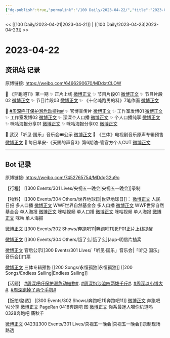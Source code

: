 ```yaml
---
{"dg-publish":true,"permalink":"/100 Daily/2023-04-22/","title":"2023-04-22","created":"2023-04-23T13:14:05.000+08:00","updated":"2023-05-08T17:17:09.000+08:00"}
---
```



<< [[100 Daily/2023-04-21\|2023-04-21]] | [[100 Daily/2023-04-23\|2023-04-23]] >>

# 2023-04-22

## 资讯站 记录

原博链接: https://weibo.com/6466290670/MDdxtCLOW

💫 《奔跑吧11》第一期
✨ 正片上线 [微博正文](https://weibo.com/6466290670/4893268716815191)
✨ 节目片段01 [微博正文](https://weibo.com/6466290670/4893464078583717)
✨ 节目片段02 [微博正文](https://weibo.com/6466290670/4893449293136502)
✨ 节目片段03 [微博正文](https://weibo.com/6466290670/4893449062452098)
✨ 《十亿吨跑男的料》7笔作画 [微博正文](https://weibo.com/6466290670/4893302963046286)

💫 [#周深呼吁保护濒危动植物#](https://s.weibo.com/weibo?q=%23%E5%91%A8%E6%B7%B1%E5%91%BC%E5%90%81%E4%BF%9D%E6%8A%A4%E6%BF%92%E5%8D%B1%E5%8A%A8%E6%A4%8D%E7%89%A9%23)
✨ 官博宣传片 [微博正文](https://weibo.com/6466290670/4893269504822760)
✨ 工作室发博01 [微博正文](https://weibo.com/6466290670/4893315905882366)
✨ 工作室发博02 [微博正文](https://weibo.com/6466290670/4893268103659549)
✨ 深深个人口播 [微博正文](https://weibo.com/6466290670/4893280246698855)
✨ 个人口播纯享 [微博正文](https://weibo.com/6466290670/4893287133223587)
✨ 咪咕海报分享01 [微博正文](https://weibo.com/6466290670/4893286706186128)
✨ 咪咕海报分享02 [微博正文](https://weibo.com/6466290670/4893269194182123)

💫 武汉「听见·国乐」音乐会🎟公示 [微博正文](https://weibo.com/6466290670/4893434139904972)
💫 《三体》电视剧音乐原声专辑预售 [微博正文](https://weibo.com/6466290670/4893437877551354)
💫 每日早安-《天赐的声音3》第6期油-管官方个人CUT [微博正文](https://weibo.com/6466290670/4893236324467455)

---
## Bot 记录

原博链接: https://weibo.com/7452765754/MDdgG2u9o

【行程】
[[300 Events/301 Lives/央视五一晚会\|央视五一晚会]]录制

【物料】
[[300 Events/304 Others/世界地球日\|世界地球日]]：
[微博正文](http://weibo.com/2803301701/MD8gefAZB) 人民日报 多人口播
[微博正文](http://weibo.com/1702771281/MD8hOmQFX) WWF世界自然基金会 多人口播
[微博正文](http://weibo.com/1702771281/MD9qOgi9J) WWF世界自然基金会 单人海报
[微博正文](http://weibo.com/1809436135/MD8w4tx0F) 咪咕视频 单人口播
[微博正文](http://weibo.com/1809436135/MD8i1kL5d) 咪咕视频 单人海报
[微博正文](http://weibo.com/5428441557/MD8L8bDOe) 咪咕 单人海报

[微博正文](http://weibo.com/5242381821/MD8fKEguu) [[300 Events/302 Shows/奔跑吧11\|奔跑吧11]]EP01正片上线提醒

[微博正文](http://weibo.com/5117812753/MD85jyQo7) [[300 Events/304 Others/饿了么\|饿了么]]app-明信片抽奖

[微博正文](http://weibo.com/5248300719/MDc2nr2cS) 官后公示[[300 Events/301 Lives/「听见·国乐」音乐会\|「听见·国乐」音乐会]]门票

[微博正文](http://weibo.com/7829964942/MD8Qt9OYK) 三体专辑预售 [[200 Songs/永恒孤独\|永恒孤独]] [[200 Songs/Endless Sailing\|Endless Sailing]]

【话题】
[#周深呼吁保护濒危动植物#](https://s.weibo.com/weibo?q=%23%E5%91%A8%E6%B7%B1%E5%91%BC%E5%90%81%E4%BF%9D%E6%8A%A4%E6%BF%92%E5%8D%B1%E5%8A%A8%E6%A4%8D%E7%89%A9%23).
[#周深抱沙溢四两拨千斤#](https://s.weibo.com/weibo?q=%23%E5%91%A8%E6%B7%B1%E6%8A%B1%E6%B2%99%E6%BA%A2%E5%9B%9B%E4%B8%A4%E6%8B%A8%E5%8D%83%E6%96%A4%23).
[#周深以小博大#](https://s.weibo.com/weibo?q=%23%E5%91%A8%E6%B7%B1%E4%BB%A5%E5%B0%8F%E5%8D%9A%E5%A4%A7%23).
[#周深跑掉了两个手机#](https://s.weibo.com/weibo?q=%23%E5%91%A8%E6%B7%B1%E8%B7%91%E6%8E%89%E4%BA%86%E4%B8%A4%E4%B8%AA%E6%89%8B%E6%9C%BA%23)

【饭拍/路透】
[[300 Events/302 Shows/奔跑吧11\|奔跑吧11]]
[微博正文](http://weibo.com/6201405724/MDcaizFdY) 奔跑吧VJ分享
[微博正文](http://weibo.com/7633014126/MDa0y8Whm) PageRan 0418奔跑吧 图
[微博正文](http://weibo.com/7724525486/MDaudivMe) 你系最迷人噶你机道吗 0328奔跑吧 荡秋千

[微博正文](http://weibo.com/5927465467/MDaQX7fWs) 0423[[300 Events/301 Lives/央视五一晚会\|央视五一晚会]]录制现场路透
